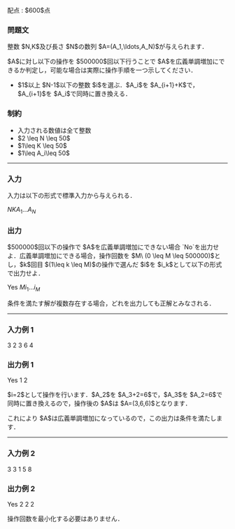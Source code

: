 
<div>

<span>

<span>

<p>
配点 : $600$点
</p>

<div>

<section>

### **問題文**

<p>
整数 $N,K$及び長さ $N$の数列 $A=(A_1,\ldots,A_N)$が与えられます．
</p>

<p>
$A$に対し以下の操作を $500000$回以下行うことで $A$を広義単調増加にできるか判定し，可能な場合は実際に操作手順を一つ示してください．
</p>

<ul>

<li>
$1$以上 $N-1$以下の整数 $i$を選ぶ．$A_i$を $A_{i+1}+K$で，$A_{i+1}$を $A_i$で同時に置き換える．
</li>

</ul>

</section>

</div>

<div>

<section>

### **制約**

<ul>

<li>
入力される数値は全て整数
</li>

<li>
$2 \leq N \leq 50$
</li>

<li>
$1\leq K \leq 50$
</li>

<li>
$1\leq A_i\leq 50$
</li>

</ul>

</section>

</div>

---

<div>

<div>

<section>

### **入力**

<p>
入力は以下の形式で標準入力から与えられる．
</p>

<div>

$N$$K$$A_1$$\ldots$$A_N$
</div>

</section>

</div>

<div>

<section>

### **出力**

<p>
$500000$回以下の操作で $A$を広義単調増加にできない場合 `No`を出力せよ．広義単調増加にできる場合，操作回数を $M\ (0 \leq M \leq 500000)$とし，$k$回目 $(1\leq k \leq M)$の操作で選んだ $i$を $i_k$として以下の形式で出力せよ．
</p>

<div>

Yes
$M$$i_1$$\ldots$$i_M$
</div>

<p>
条件を満たす解が複数存在する場合，どれを出力しても正解とみなされる．
</p>

</section>

</div>

</div>

---

<div>

<section>

### **入力例 1**

<div>

3 2
3 6 4

</div>

</section>

</div>

<div>

<section>

### **出力例 1**

<div>

Yes
1
2

</div>

<p>
$i=2$として操作を行います．$A_2$を $A_3+2=6$で，$A_3$を $A_2=6$で同時に置き換えるので，操作後の $A$は $A=(3,6,6)$となります．
</p>

<p>
これにより $A$は広義単調増加になっているので，この出力は条件を満たします．
</p>

</section>

</div>

---

<div>

<section>

### **入力例 2**

<div>

3 3
1 5 8

</div>

</section>

</div>

<div>

<section>

### **出力例 2**

<div>

Yes
2
2 2

</div>

<p>
操作回数を最小化する必要はありません．
</p>

</section>

</div>

</span>

</span>

</div>
